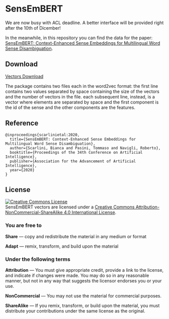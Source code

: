 # SensEmBERT

We are now busy with ACL deadline. A better interface will be 
provided right after the 10th of Dicember!

In the meanwhile, in this repository you can find the data for the paper: [SensEmBERT: Context-Enhanced Sense Embeddings for Multilingual Word Sense Disambiguation](https://pasinit.github.io/papers/scarlini_etal_aaai2020.pdf).

## Download
[Vectors Download](https://drive.google.com/drive/folders/1DV6m4A6LbHpxgk932B7t0qOkdNAHHR7r?usp=sharing)

The package contains two files each in the word2vec format: 
the first line contains two values separated by space containing the size of the vectors and the number of vectors in the file.
each subsequent line, instead, is a vector where elements are separated by space and the first component is the id of the sense and the other components are the features.

## Reference
```
@inproceedings{scarlinietal:2020,
  title={SensEmBERT: Context-Enhanced Sense Embeddings for Multilingual Word Sense Disambiguation},
  author={Scarlini, Bianca and Pasini, Tommaso and Navigli, Roberto},
  booktitle={Proceedings of the 34th Conference on Artificial Intelligence},
  publisher={Association for the Advancement of Artificial Intelligence},
  year={2020}
}
```

## License
<dl>
  <a rel="license" href="http://creativecommons.org/licenses/by-nc-sa/4.0/"><img alt="Creative Commons License" style="border-width:0" src="https://i.creativecommons.org/l/by-nc-sa/4.0/88x31.png" /></a><br />SensEmBERT vectors are licensed under a <a rel="license" href="http://creativecommons.org/licenses/by-nc-sa/4.0/">Creative Commons Attribution-NonCommercial-ShareAlike 4.0 International License</a>.
</dl>

### You are free to

**Share** — copy and redistribute the material in any medium or format

**Adapt** — remix, transform, and build upon the material

### Under the following terms

**Attribution** — You must give appropriate credit, provide a link to the license, and indicate if changes were made. You may do so in any reasonable manner, but not in any way that suggests the licensor endorses you or your use.

**NonCommercial** — You may not use the material for commercial purposes.

**ShareAlike** — If you remix, transform, or build upon the material, you must distribute your contributions under the same license as the original.
